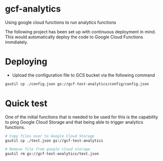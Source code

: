 # gcf-analytics

Using google cloud functions to run analytics functions

The following project has been set up with continuous deployment in mind. This would automatically deploy the code to Google Cloud Functions immdiately.

# Deploying

- Upload the configuration file to GCS bucket via the following command

```bash
gsutil cp ./config.json gs://gcf-test-analytics/config/config.json
```

# Quick test

One of the initial functions that is needed to be used for this is the capability to ping Google Cloud Storage and that being able to trigger analytics functions.

```bash
# Copy files over to Google Cloud Storage
gsutil cp ./test.json gs://gcf-test-analytics

# Remove file from google cloud storage
gsutil rm gs://gcf-test-analytics/test.json
```
